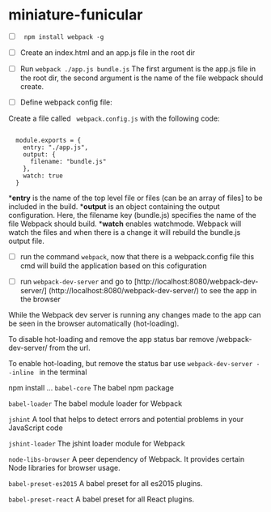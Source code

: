 # miniature-funicular


- [ ] ``` npm install webpack -g```


- [ ] Create an index.html and an app.js file in the root dir

- [ ] Run ```webpack ./app.js bundle.js```
The first argument is the app.js file in the root dir, the second argument is the name of the file  webpack should create.

- [ ] Define webpack config file:

Create a file called ``` webpack.config.js``` with the following code:

<code>
  module.exports = {
    entry: "./app.js",
    output: {
      filename: "bundle.js"
    },
    watch: true
  }
</code>


***entry** is the name of the top level file or files (can be an array of files] to be included in the build.
***output** is an object containing the output configuration. Here, the filename key (bundle.js) specifies the name of the file Webpack should build.
***watch** enables watchmode. Webpack will watch the files and when there is a change it will rebuild the bundle.js output file.

- [ ] run the command ```webpack```, now that there is a webpack.config file this cmd will build the application based on this cofiguration

- [ ] run ```webpack-dev-server``` and go to [http://localhost:8080/webpack-dev-server/] (http://localhost:8080/webpack-dev-server/) to see the app in the browser

While the Webpack dev server is running any changes made to the app can be seen in the browser automatically (hot-loading).

To disable hot-loading and remove the app status bar remove /webpack-dev-server/ from the url.

To enable hot-loading, but remove the status bar use ```webpack-dev-server --inline ``` in the terminal


npm install ...
```babel-core```
The babel npm package

```babel-loader```
The babel module loader for Webpack

```jshint```
A tool that helps to detect errors and potential problems in your JavaScript code

```jshint-loader```
The jshint loader module for Webpack

```node-libs-browser```
A peer dependency of Webpack. It provides certain Node libraries for browser usage.

```babel-preset-es2015```
A babel preset for all es2015 plugins.

```babel-preset-react```
A babel preset for all React plugins.